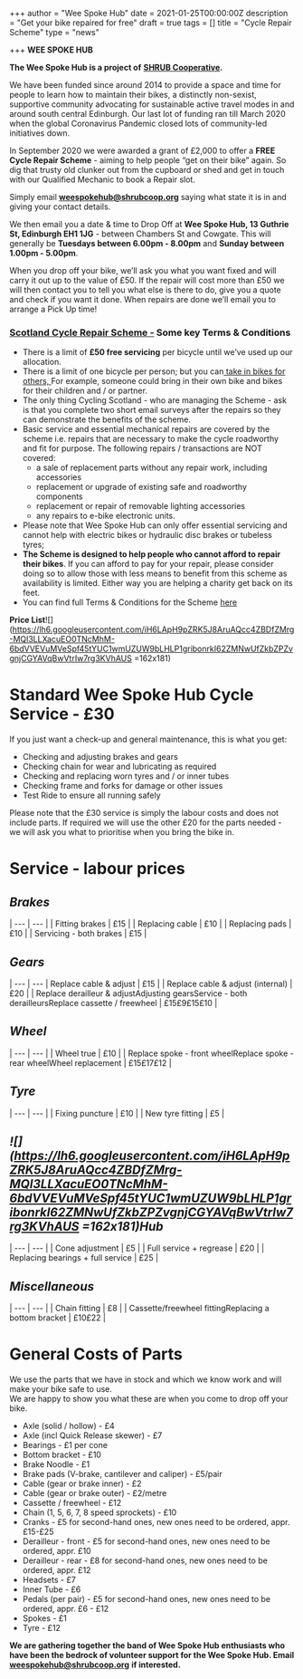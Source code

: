 +++
author = "Wee Spoke Hub"
date = 2021-01-25T00:00:00Z
description = "Get your bike repaired for free"
draft = true
tags = []
title = "Cycle Repair Scheme"
type = "news"

+++
**WEE SPOKE HUB**

**The Wee Spoke Hub is a project of** [**SHRUB Cooperative**](https://www.shrubcoop.org/)**.**

We have been funded since around 2014 to provide a space and time for people to learn how to maintain their bikes, a distinctly non-sexist, supportive community advocating for sustainable active travel modes in and around south central Edinburgh. Our last lot of funding ran till March 2020 when the global Coronavirus Pandemic closed lots of community-led initiatives down.

In September 2020 we were awarded a grant of £2,000 to offer a **FREE Cycle Repair Scheme** - aiming to help people “get on their bike” again. So dig that trusty old clunker out from the cupboard or shed and get in touch with our Qualified Mechanic to book a Repair slot.

Simply email [**weespokehub@shrubcoop.org**](mailto:weespokehub@shrubcoop.org.uk) saying what state it is in and giving your contact details.

We then email you a date & time to Drop Off at **Wee Spoke Hub, 13 Guthrie St, Edinburgh EH1 1JG** - between Chambers St and Cowgate. This will generally be **Tuesdays between 6.00pm - 8.00pm** and **Sunday between 1.00pm - 5.00pm**.

When you drop off your bike, we’ll ask you what you want fixed and will carry it out up to the value of £50. If the repair will cost more than £50 we will then contact you to tell you what else is there to do, give you a quote and check if you want it done. When repairs are done we’ll email you to arrange a Pick Up time!

### [**Scotland Cycle Repair Scheme -**](https://www.cyclinguk.org/scotland-cycle-repair-scheme-faqs#faq-What-is-the-Scotland-Cycle-Repair-Scheme?) **Some key Terms & Conditions**

* There is a limit of **£50 free servicing** per bicycle until we’ve used up our allocation.
* There is a limit of one bicycle per person; but you can[ take in bikes for others, ](https://www.cyclinguk.org/scotland-cycle-repair-scheme-faqs#faq-Can-I-take-in-bikes-for-others?)For example, someone could bring in their own bike and bikes for their children and / or partner.
* The only thing Cycling Scotland - who are managing the Scheme - ask is that you complete two short email surveys after the repairs so they can demonstrate the benefits of the scheme.
* Basic service and essential mechanical repairs are covered by the scheme i.e. repairs that are necessary to make the cycle roadworthy and fit for purpose. The following repairs / transactions are NOT covered:
  * a sale of replacement parts without any repair work, including accessories
  * replacement or upgrade of existing safe and roadworthy components
  * replacement or repair of removable lighting accessories
  * any repairs to e-bike electronic units.
* Please note that Wee Spoke Hub can only offer essential servicing and cannot help with electric bikes or hydraulic disc brakes or tubeless tyres;
* **The Scheme is designed to help people who cannot afford to repair their bikes**. If you can afford to pay for your repair, please consider doing so to allow those with less means to benefit from this scheme as availability is limited. Either way you are helping a charity get back on its feet.
* You can find full Terms & Conditions for the Scheme [here](https://www.cyclinguk.org/scotland-cycle-repair-scheme-faqs)

**Price List**![](https://lh6.googleusercontent.com/iH6LApH9pZRK5J8AruAQcc4ZBDfZMrg-MQl3LLXacuEO0TNcMhM-6bdVVEVuMVeSpf45tYUC1wmUZUW9bLHLP1gribonrkI62ZMNwUfZkbZPZvgnjCGYAVqBwVtrIw7rg3KVhAUS =162x181)

# **Standard Wee Spoke Hub Cycle Service - £30**

If you just want a check-up and general maintenance, this is what you get:

* Checking and adjusting brakes and gears
* Checking chain for wear and lubricating as required
* Checking and replacing worn tyres and / or inner tubes
* Checking frame and forks for damage or other issues
* Test Ride to ensure all running safely

Please note that the £30 service is simply the labour costs and does not include parts. If required we will use the other £20 for the parts needed - we will ask you what to prioritise when you bring the bike in.

# **Service - labour prices**

## **_Brakes_**

| --- | --- | | Fitting brakes | £15 | | Replacing cable | £10 | | Replacing pads | £10 | | Servicing - both brakes | £15 |

## **_Gears_**

| --- | --- | Replace cable & adjust | £15 | | Replace cable & adjust (internal) | £20 | | Replace derailleur & adjustAdjusting gearsService - both derailleursReplace cassette / freewheel | £15£9£15£10 |

## **_Wheel_**

| --- | --- | | Wheel true | £10 | | Replace spoke - front wheelReplace spoke - rear wheelWheel replacement | £15£17£12 |

## **_Tyre_**

| --- | --- | | Fixing puncture | £10 | | New tyre fitting | £5 |

## **_![](https://lh6.googleusercontent.com/iH6LApH9pZRK5J8AruAQcc4ZBDfZMrg-MQl3LLXacuEO0TNcMhM-6bdVVEVuMVeSpf45tYUC1wmUZUW9bLHLP1gribonrkI62ZMNwUfZkbZPZvgnjCGYAVqBwVtrIw7rg3KVhAUS =162x181)Hub_**

| --- | --- | | Cone adjustment | £5 | | Full service + regrease | £20 | | Replacing bearings + full service | £25 |

## **_Miscellaneous_**

| --- | --- | | Chain fitting | £8 | | Cassette/freewheel fittingReplacing a bottom bracket | £10£22 |

# **General Costs of Parts**

We use the parts that we have in stock and which we know work and will make your bike safe to use.  
We are happy to show you what these are when you come to drop off your bike.

* Axle (solid / hollow) - £4
* Axle (incl Quick Release skewer) - £7
* Bearings - £1 per cone
* Bottom bracket - £10
* Brake Noodle - £1
* Brake pads (V-brake, cantilever and caliper) - £5/pair
* Cable (gear or brake inner) - £2
* Cable (gear or brake outer) - £2/metre
* Cassette / freewheel - £12
* Chain (1, 5, 6, 7, 8 speed sprockets) - £10
* Cranks - £5 for second-hand ones, new ones need to be ordered, appr. £15-£25
* Derailleur - front - £5 for second-hand ones, new ones need to be ordered, appr. £10
* Derailleur - rear - £8 for second-hand ones, new ones need to be ordered, appr. £12
* Headsets - £7
* Inner Tube - £6
* Pedals (per pair) - £5 for second-hand ones, new ones need to be ordered, appr. £6 - £12
* Spokes - £1
* Tyre - £12

**We are gathering together the band of Wee Spoke Hub enthusiasts who have been the bedrock of volunteer support for the Wee Spoke Hub. Email** [**weespokehub@shrubcoop.org**](mailto:weespokehub@shrubcoop.org) **if interested.**
